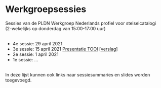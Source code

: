 #  Werkgroepsessies

Sessies van de PLDN Werkgroep Nederlands profiel voor stelselcatalogi<br> 
(2-wekelijks op donderdag van 15:00-17:00 uur)<br><br>

- 4e sessie: 29 april 2021
-	3e sessie: 15 april 2021 [Presentatie TOOI](https://github.com/pldn/nederlands-profiel-voor-stelselcatalogi/blob/main/sessies/presentaties/20210415%20Kennismaking%20met%20TOOI.pdf) [[verslag]](https://github.com/pldn/nederlands-profiel-voor-stelselcatalogi/blob/main/sessies/verslagen/verslag2021-04-15.md)
-	2e sessie: 1 april 2021
-	1e sessie: …<br><br>

In deze lijst kunnen ook links naar sessiesummaries en slides worden toegevoegd.
